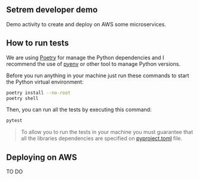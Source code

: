 ## Setrem developer demo

Demo activity to create and deploy on AWS some microservices.

## How to run tests

We are using [Poetry](https://python-poetry.org/) for manage the Python dependencies and I recommend the use of [pyenv](https://github.com/pyenv/pyenv) or other tool to manage Python versions.

Before you run anything in your machine just run these commands to start the Python virtual environment:

```sh
poetry install --no-root
poetry shell
```

Then, you can run all the tests by executing this command:
```sh
pytest
```

> To allow you to run the tests in your machine you must guarantee that all the libraries dependencies are specified on [pyproject.toml](./pyproject.toml) file.


## Deploying on AWS
TO DO

<!--
- Credenciais da AWS
- Instalar TerraForm e Docker na máquina.
-->
